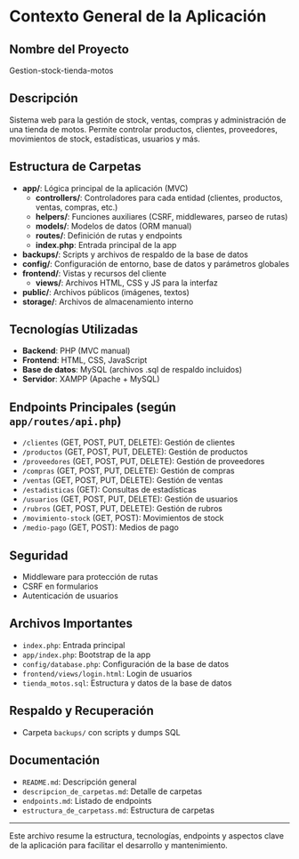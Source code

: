 # Contexto General de la Aplicación

## Nombre del Proyecto
Gestion-stock-tienda-motos

## Descripción
Sistema web para la gestión de stock, ventas, compras y administración de una tienda de motos. Permite controlar productos, clientes, proveedores, movimientos de stock, estadísticas, usuarios y más.

## Estructura de Carpetas
- **app/**: Lógica principal de la aplicación (MVC)
  - **controllers/**: Controladores para cada entidad (clientes, productos, ventas, compras, etc.)
  - **helpers/**: Funciones auxiliares (CSRF, middlewares, parseo de rutas)
  - **models/**: Modelos de datos (ORM manual)
  - **routes/**: Definición de rutas y endpoints
  - **index.php**: Entrada principal de la app
- **backups/**: Scripts y archivos de respaldo de la base de datos
- **config/**: Configuración de entorno, base de datos y parámetros globales
- **frontend/**: Vistas y recursos del cliente
  - **views/**: Archivos HTML, CSS y JS para la interfaz
- **public/**: Archivos públicos (imágenes, textos)
- **storage/**: Archivos de almacenamiento interno

## Tecnologías Utilizadas
- **Backend**: PHP (MVC manual)
- **Frontend**: HTML, CSS, JavaScript
- **Base de datos**: MySQL (archivos .sql de respaldo incluidos)
- **Servidor**: XAMPP (Apache + MySQL)

## Endpoints Principales (según `app/routes/api.php`)
- `/clientes` (GET, POST, PUT, DELETE): Gestión de clientes
- `/productos` (GET, POST, PUT, DELETE): Gestión de productos
- `/proveedores` (GET, POST, PUT, DELETE): Gestión de proveedores
- `/compras` (GET, POST, PUT, DELETE): Gestión de compras
- `/ventas` (GET, POST, PUT, DELETE): Gestión de ventas
- `/estadisticas` (GET): Consultas de estadísticas
- `/usuarios` (GET, POST, PUT, DELETE): Gestión de usuarios
- `/rubros` (GET, POST, PUT, DELETE): Gestión de rubros
- `/movimiento-stock` (GET, POST): Movimientos de stock
- `/medio-pago` (GET, POST): Medios de pago

## Seguridad
- Middleware para protección de rutas
- CSRF en formularios
- Autenticación de usuarios

## Archivos Importantes
- `index.php`: Entrada principal
- `app/index.php`: Bootstrap de la app
- `config/database.php`: Configuración de la base de datos
- `frontend/views/login.html`: Login de usuarios
- `tienda_motos.sql`: Estructura y datos de la base de datos

## Respaldo y Recuperación
- Carpeta `backups/` con scripts y dumps SQL

## Documentación
- `README.md`: Descripción general
- `descripcion_de_carpetas.md`: Detalle de carpetas
- `endpoints.md`: Listado de endpoints
- `estructura_de_carpetass.md`: Estructura de carpetas

---
Este archivo resume la estructura, tecnologías, endpoints y aspectos clave de la aplicación para facilitar el desarrollo y mantenimiento.
